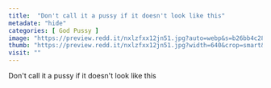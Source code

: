 ```yaml
---
title:  "Don't call it a pussy if it doesn't look like this"
metadate: "hide"
categories: [ God Pussy ]
image: "https://preview.redd.it/nxlzfxx12jn51.jpg?auto=webp&s=b26bb4c28bc8cf9835e03eee6e93f29c220f55e9"
thumb: "https://preview.redd.it/nxlzfxx12jn51.jpg?width=640&crop=smart&auto=webp&s=3f053d54aeda724be799ee1b99793bd4d5b2a9ae"
visit: ""
---
```

Don't call it a pussy if it doesn't look like this
